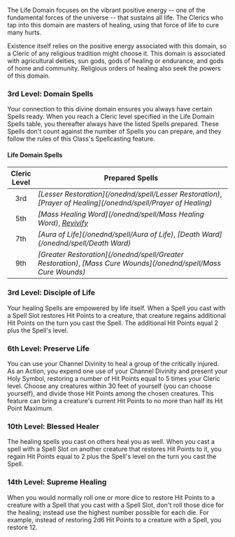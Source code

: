 The Life Domain focuses on the vibrant positive energy -- one of the fundamental forces of the universe -- that sustains all life. The Clerics who tap into this domain are masters of healing, using that force of life to cure many hurts.

Existence itself relies on the positive energy associated with this domain, so a Cleric of any religious tradition might choose it. This domain is associated with agricultural deities, sun gods, gods of healing or endurance, and gods of home and community. Religious orders of healing also seek the powers of this domain. 

### 3rd Level: Domain Spells

Your connection to this divine domain ensures you always have certain Spells ready. When you reach a Cleric level specified in the Life Domain Spells table, you thereafter always have the listed Spells prepared. These Spells don't count against the number of Spells you can prepare, and they follow the rules of this Class's Spellcasting feature.

#### Life Domain Spells

| Cleric<br>Level | Prepared Spells                                                                                                  |
|:---------------:|------------------------------------------------------------------------------------------------------------------|
|       3rd       | _[Lesser Restoration](/onednd/spell/Lesser Restoration)_, _[Prayer of Healing](/onednd/spell/Prayer of Healing)_ |
|       5th       | _[Mass Healing Word](/onednd/spell/Mass Healing Word)_, _[Revivify](/onednd/spell/Revivify)_                     |
|       7th       | _[Aura of Life](/onednd/spell/Aura of Life)_, _[Death Ward](/onednd/spell/Death Ward)_                           |
|       9th       | _[Greater Restoration](/onednd/spell/Greater Restoration)_, _[Mass Cure Wounds](/onednd/spell/Mass Cure Wounds)_ | 

### 3rd Level: Disciple of Life

Your healing Spells are empowered by life itself. When a Spell you cast with a Spell Slot restores Hit Points to a creature, that creature regains additional Hit Points on the turn you cast the Spell. The additional Hit Points equal 2 plus the Spell's level. 

### 6th Level: Preserve Life

You can use your Channel Divinity to heal a group of the critically injured. As an Action, you expend one use of your Channel Divinity and present your Holy Symbol, restoring a number of Hit Points equal to 5 times your Cleric level. Choose any creatures within 30 feet of yourself (you can choose yourself), and divide those Hit Points among the chosen creatures. This feature can bring a creature's current Hit Points to no more than half its Hit Point Maximum. 

### 10th Level: Blessed Healer

The healing spells you cast on others heal you as well. When you cast a spell with a Spell Slot on another creature that restores Hit Points to it, you regain Hit Points equal to 2 plus the Spell's level on the turn you cast the Spell. 

### 14th Level: Supreme Healing

When you would normally roll one or more dice to restore Hit Points to a creature with a Spell that you cast with a Spell Slot, don't roll those dice for the healing; instead use the highest number possible for each die. For example, instead of restoring 2d6 Hit Points to a creature with a Spell, you restore 12.